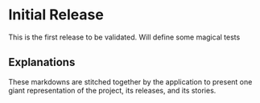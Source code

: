 # Initial Release
This is the first release to be validated. Will define some magical tests

## Explanations

These markdowns are stitched together by the application to present one giant representation of 
the project, its releases, and its stories. 